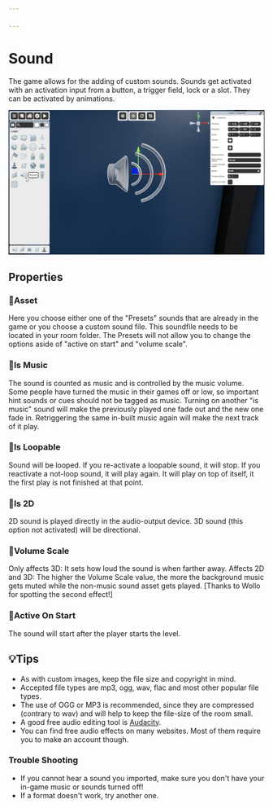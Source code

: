 ```yaml
---

---
```


# Sound

The game allows for the adding of custom sounds. Sounds get activated with an activation input from a button, a trigger field, lock or a slot. They can be activated by animations.

![Sound Selector](./img/Sound-Selector.png)


## Properties

### :small_orange_diamond:Asset

<div className="highlight-div">
Here you choose either one of the "Presets" sounds that are already in the game or you choose a custom sound file. This soundfile needs to be located in your room folder. The Presets will not allow you to change the options aside of "active on start" and "volume scale".
</div>

### :small_orange_diamond:Is Music

<div className="highlight-div">
The sound is counted as music and is controlled by the music volume. Some people have turned the music in their games off or low, so important hint sounds or cues should not be tagged as music. Turning on another "is music" sound will make the previously played one fade out and the new one fade in. Retriggering the same in-built music again will make the next track of it play.
</div>

### :small_orange_diamond:Is Loopable

<div className="highlight-div">
Sound will be looped. If you re-activate a loopable sound, it will stop. If you reactivate a not-loop sound, it will play again. It will play on top of itself, it the first play is not finished at that point.
</div>

### :small_orange_diamond:Is 2D

<div className="highlight-div">
2D sound is played directly in the audio-output device. 3D sound (this option not activated) will be directional.
</div>

### :small_orange_diamond:Volume Scale

<div className="highlight-div">
Only affects 3D: It sets how loud the sound is when farther away. Affects 2D and 3D: The higher the Volume Scale value, the more the background music gets muted while the non-music sound asset gets played. [Thanks to Wollo for spotting the second effect!]
</div>

### :small_orange_diamond:Active On Start

<div className="highlight-div">
The sound will start after the player starts the level.
</div>

## 💡Tips
- As with custom images, keep the file size and copyright in mind. 
- Accepted file types are mp3, ogg, wav, flac and most other popular file types.
- The use of OGG or MP3 is recommended, since they are compressed (contrary to wav) and will help to keep the file-size of the room small. 
- A good free audio editing tool is [Audacity](https://www.audacityteam.org).
- You can find free audio effects on many websites. Most of them require you to make an account though.

### Trouble Shooting
- If you cannot hear a sound you imported, make sure you don't have your in-game music or sounds turned off!
- If a format doesn't work, try another one.